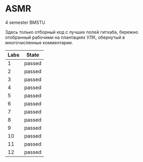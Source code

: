 # ASMR
4 semester BMSTU

Здесь только отборный код с лучших полей гитхаба, бережно отобранный рабочими на плантациях УЛК, обернутый в многочисленные комментарии. 

| Labs | State |
| --- | --- |
| 1 | passed |
| 2 | passed |
| 3 | passed |
| 4 | passed |
| 5 | passed |
| 6 | passed |
| 7 | passed |
| 8 | passed |
| 9 | passed |
| 10 | passed |
| 11 | passed |
| 12 | passed |

